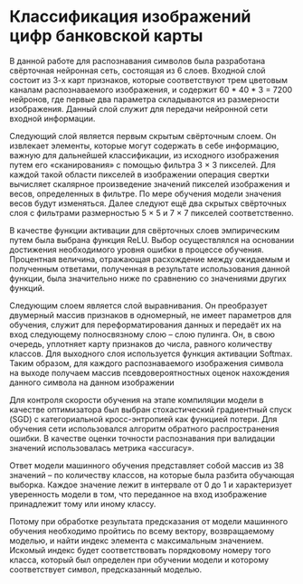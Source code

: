 # Классификация изображений цифр банковской карты

В данной работе для распознавания символов была разработана
свёрточная нейронная сеть, состоящая из 6 слоев.
Входной слой состоит из 3-х карт признаков, которые соответствуют
трем цветовым каналам распознаваемого изображения, и содержит 60 * 40 * 3
= 7200 нейронов, где первые два параметра складываются из размерности
изображения. Данный слой служит для передачи нейронной сети входной
информации.

Следующий слой является первым скрытым свёрточным слоем. Он
извлекает элементы, которые могут содержать в себе информацию, важную
для дальнейшей классификации, из исходного изображения путем его
«сканирования» с помощью фильтра 3 × 3 пикселей. Для каждой такой области
пикселей в изображении операция свертки вычисляет скалярное произведение
значений пикселей изображения и весов, определенных в фильтре. По мере
обучения модели значения весов будут изменяться.
Далее следуют ещё два скрытых свёрточных слоя с фильтрами
размерностью 5 × 5 и 7 × 7 пикселей соответственно.

В качестве функции активации для свёрточных слоев эмпирическим
путем была выбрана функция ReLU. Выбор осуществлялся на основании
достижения необходимого уровня ошибки в процессе обучения. Процентная
величина, отражающая расхождение между ожидаемым и полученным
ответами, полученная в результате использования данной функции, была
значительно ниже по сравнению со значениями других функций.

Следующим слоем является слой выравнивания. Он преобразует
двумерный массив признаков в одномерный, не имеет параметров для
обучения, служит для переформатирования данных и передаёт их на вход
следующему полносвязному слою – слою пулинга. Он, в свою очередь,
уплотняет карту признаков до числа, равного количеству классов. Для
выходного слоя используется функция активации Softmax.
Таким образом, для каждого распознаваемого изображения символа на
выходе получаем массив псевдовероятностных оценок нахождения данного
символа на данном изображении

Для контроля скорости обучения на этапе компиляции модели в качестве
оптимизатора был выбран стохастический градиентный спуск (SGD) с
категориальной кросс-энтропией как функцией потери. Для обучения сети
использовался алгоритм обратного распространения ошибки. В качестве
оценки точности распознавания при валидации значений использовалась
метрика «accuracy».

Ответ модели машинного обучения представляет собой массив из 38
значений – по количеству классов, на которые была разбита обучающая
выборка. Каждое значение лежит в интервале от 0 до 1 и характеризует
уверенность модели в том, что переданное на вход изображение принадлежит
тому или иному классу.

Потому при обработке результата предсказания от модели машинного
обучения необходимо пройтись по всему вектору, возвращаемому моделью, и
найти индекс элемента с максимальным значением. Искомый индекс будет
соответствовать порядковому номеру того класса, который был определен при
обучении модели и которому соответствует символ, предсказанный моделью.
